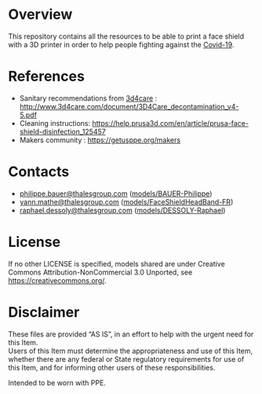 # Overview
This repository contains all the resources to be able to print a face shield with a 3D printer in order to help people fighting against the [Covid-19](https://www.gouvernement.fr/info-coronavirus).

# References
* Sanitary recommendations from [3d4care](http://www.3d4care.org/) : http://www.3d4care.com/document/3D4Care_decontamination_v4-5.pdf
* Cleaning instructions: https://help.prusa3d.com/en/article/prusa-face-shield-disinfection_125457
* Makers community : https://getusppe.org/makers

# Contacts
* philippe.bauer@thalesgroup.com ([models/BAUER-Philippe](models/BAUER-Philippe))
* yann.mathe@thalesgroup.com ([models/FaceShieldHeadBand-FR](models/FaceShieldHeadBand-FR))
* raphael.dessoly@thalesgroup.com ([models/DESSOLY-Raphael](models/DESSOLY-Raphael))  

# License
If no other LICENSE is specified, models shared are under Creative Commons Attribution-NonCommercial 3.0 Unported, see https://creativecommons.org/.

# Disclaimer
These files are provided “AS IS”, in an effort to help with the urgent need for this Item.  
Users of this Item must determine the appropriateness and use of this Item, whether there are any federal or State regulatory requirements for use of this Item, and for informing other users of these responsibilities.

Intended to be worn with PPE.

